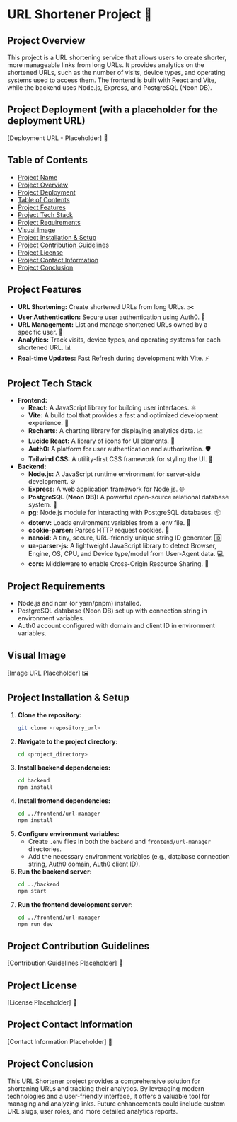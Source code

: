 
# URL Shortener Project 🔗

## Project Overview

This project is a URL shortening service that allows users to create shorter, more manageable links from long URLs. It provides analytics on the shortened URLs, such as the number of visits, device types, and operating systems used to access them. The frontend is built with React and Vite, while the backend uses Node.js, Express, and PostgreSQL (Neon DB).

## Project Deployment (with a placeholder for the deployment URL)

[Deployment URL - Placeholder] 🚀

## Table of Contents

- [Project Name](#project-name)
- [Project Overview](#project-overview)
- [Project Deployment](#project-deployment-with-a-placeholder-for-the-deployment-url)
- [Table of Contents](#table-of-contents)
- [Project Features](#project-features)
- [Project Tech Stack](#project-tech-stack)
- [Project Requirements](#project-requirements)
- [Visual Image](#visual-image)
- [Project Installation & Setup](#project-installation--setup)
- [Project Contribution Guidelines](#project-contribution-guidelines)
- [Project License](#project-license)
- [Project Contact Information](#project-contact-information)
- [Project Conclusion](#project-conclusion)

## Project Features

- **URL Shortening:** Create shortened URLs from long URLs. ✂️
- **User Authentication:** Secure user authentication using Auth0. 🔑
- **URL Management:** List and manage shortened URLs owned by a specific user. 📁
- **Analytics:** Track visits, device types, and operating systems for each shortened URL. 📊
- **Real-time Updates:** Fast Refresh during development with Vite. ⚡

## Project Tech Stack

- **Frontend:**
    - **React:** A JavaScript library for building user interfaces. ⚛️
    - **Vite:** A build tool that provides a fast and optimized development experience. 🚀
    - **Recharts:** A charting library for displaying analytics data. 📈
    - **Lucide React:** A library of icons for UI elements. 🌠
    - **Auth0:** A platform for user authentication and authorization. 🛡️
    - **Tailwind CSS:** A utility-first CSS framework for styling the UI. 🎨
- **Backend:**
    - **Node.js:** A JavaScript runtime environment for server-side development. ⚙️
    - **Express:** A web application framework for Node.js. 🌐
    - **PostgreSQL (Neon DB):** A powerful open-source relational database system. 🐘
    - **pg:** Node.js module for interacting with PostgreSQL databases. 📦
    - **dotenv:** Loads environment variables from a .env file. 🔑
    - **cookie-parser:** Parses HTTP request cookies. 🍪
    - **nanoid:** A tiny, secure, URL-friendly unique string ID generator. 🆔
    - **ua-parser-js:** A lightweight JavaScript library to detect Browser, Engine, OS, CPU, and Device type/model from User-Agent data. 💻
    - **cors:** Middleware to enable Cross-Origin Resource Sharing. 📡

## Project Requirements

- Node.js and npm (or yarn/pnpm) installed.
- PostgreSQL database (Neon DB) set up with connection string in environment variables.
- Auth0 account configured with domain and client ID in environment variables.

## Visual Image

[Image URL Placeholder] 🖼️

## Project Installation & Setup

1.  **Clone the repository:**
    ```bash
    git clone <repository_url>
    ```
2.  **Navigate to the project directory:**
    ```bash
    cd <project_directory>
    ```
3.  **Install backend dependencies:**
    ```bash
    cd backend
    npm install
    ```
4.  **Install frontend dependencies:**
    ```bash
    cd ../frontend/url-manager
    npm install
    ```
5.  **Configure environment variables:**
    - Create `.env` files in both the `backend` and `frontend/url-manager` directories.
    - Add the necessary environment variables (e.g., database connection string, Auth0 domain, Auth0 client ID).
6.  **Run the backend server:**
    ```bash
    cd ../backend
    npm start
    ```
7.  **Run the frontend development server:**
    ```bash
    cd ../frontend/url-manager
    npm run dev
    ```

## Project Contribution Guidelines

[Contribution Guidelines Placeholder] 🤝

## Project License

[License Placeholder] 📜

## Project Contact Information

[Contact Information Placeholder] 📧

## Project Conclusion

This URL Shortener project provides a comprehensive solution for shortening URLs and tracking their analytics. By leveraging modern technologies and a user-friendly interface, it offers a valuable tool for managing and analyzing links. Future enhancements could include custom URL slugs, user roles, and more detailed analytics reports.

